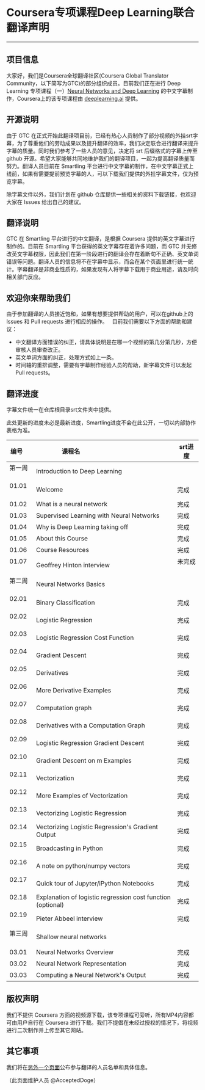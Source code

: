 # Coursera专项课程Deep Learning联合翻译声明

---
## 项目信息
大家好，我们是Coursera全球翻译社区(Coursera Global Translator Community，以下简写为GTC)的部分组织成员。目前我们正在进行 Deep Learning 专项课程（一）[Neural Networks and Deep Learning](https://www.coursera.org/learn/neural-networks-deep-learning) 的中文字幕制作，Coursera上的该专项课程由 [deeplearning.ai](https://www.deeplearning.ai/) 提供。

## 开源说明
由于 GTC 在正式开始此翻译项目前，已经有热心人员制作了部分视频的外挂srt字幕，为了尊重他们的劳动成果以及提升翻译的效率，我们决定联合进行翻译来提升字幕的质量。同时我们参考了一些人员的意见，决定将 srt 后缀格式的字幕上传至 github  开源。希望大家能够共同地维护我们的翻译项目，一起为提高翻译质量而努力。翻译人员目前在 Smartling  平台进行中文字幕的制作，在中文字幕正式上线前，如果有需要提前预览字幕的人，可以下载我们提供的外挂字幕文件，仅为预览字幕。  

除字幕文件以外，我们计划在 github 仓库提供一些相关的资料下载链接，也欢迎大家在 Issues 给出自己的建议。

## 翻译说明
GTC 在 Smartling 平台进行的中文翻译，是根据 Coursera 提供的英文字幕进行制作的。目前在 Smartling 平台获得的英文字幕存在着许多问题，而 GTC 并无修改英文字幕权限，因此我们在第一阶段进行的翻译会存在着断句不正确、英文单词错误等问题。翻译人员的信息将不在字幕中显示，而会在某个页面里进行统一统计。字幕翻译是非商业性质的，如果发现有人将字幕下载用于商业用途，请及时向相关部门反应。

## 欢迎你来帮助我们
由于参加翻译的人员接近饱和，如果有想要提供帮助的用户，可以在github上的 Issues 和 Pull requests 进行相应的操作。  
目前我们需要以下方面的帮助和建议：  
- 中文翻译方面错误的纠正，请具体说明是在哪一个视频的第几分第几秒，方便审核人员审查改正。
- 英文单词方面的纠正，处理方式如上一条。
- 时间轴的重排调整，需要有字幕制作经验人员的帮助，新字幕文件可以发起 Pull requests。

## 翻译进度
字幕文件统一在仓库根目录srt文件夹中提供。

此处更新的进度未必是最新进度，Smartling进度不会在此公开，一切以内部协作表格为准。

| 编号     | 课程名                                          | srt进度  |
| ---------|------------------------------------------------|----------|
| 第一周    | Introduction to Deep Learning                  |          |
| 01.01    | Welcome                                        | 完成     |
| 01.02    | What is a neural network                       | 完成     |
| 01.03    | Supervised Learning with Neural Networks       | 完成     |
| 01.04    | Why is Deep Learning taking off                | 完成     |
| 01.05    | About this Course                              | 完成     |
| 01.06    | Course Resources                               | 完成     |
| 01.07    | Geoffrey Hinton interview                      | 未完成   |
| 第二周   | Neural Networks Basics                          |          |
| 02.01    | Binary Classification                          | 完成     |
| 02.02    | Logistic Regression                            | 完成     |
| 02.03    | Logistic Regression Cost Function              | 完成     |
| 02.04    | Gradient Descent                               | 完成     |
| 02.05    | Derivatives                                    | 完成     |
| 02.06    | More Derivative Examples                       | 完成     |
| 02.07    | Computation graph                              | 完成     |
| 02.08    | Derivatives with a Computation Graph           | 完成     |
| 02.09    | Logistic Regression Gradient Descent           | 完成     |
| 02.10    | Gradient Descent on m Examples                 | 完成     |
| 02.11    | Vectorization                                  | 完成     |
| 02.12    | More Examples of Vectorization                 | 完成     |
| 02.13    | Vectorizing Logistic Regression                | 完成     |
| 02.14    | Vectorizing Logistic Regression's Gradient Output| 完成     |
| 02.15    | Broadcasting in Python                         | 完成     |
| 02.16    | A note on python/numpy vectors                 | 完成     |
| 02.17    | Quick tour of Jupyter/iPython Notebooks        | 完成     |
| 02.18    | Explanation of logistic regression cost function (optional) | 完成     |
| 02.19    | Pieter Abbeel interview                        | 完成   |
| 第三周   | Shallow neural networks                         |          |
| 03.01   | Neural Networks Overview                        | 完成     |
| 03.02   | Neural Network Representation                   | 完成     |
| 03.03   | Computing a Neural Network's Output             | 完成     |



## 版权声明
我们不提供 Coursera 方面的视频源下载，该专项课程可旁听，所有MP4内容都可由用户自行在 Coursera 进行下载。我们不提倡在未经过授权的情况下，将视频进行二次制作并上传至其它网站。

## 其它事项
我们将在[另外一个页面](./thanks.md)公布参与翻译的人员名单和具体信息。

（此页面维护人员 @AcceptedDoge）



